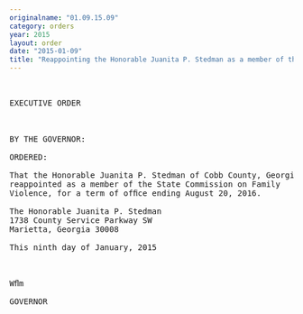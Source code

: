 ```yaml
---
originalname: "01.09.15.09"
category: orders
year: 2015
layout: order
date: "2015-01-09"
title: "Reappointing the Honorable Juanita P. Stedman as a member of the State Commission on Family Violence"
---
```

<pre>
 

EXECUTIVE ORDER

 

BY THE GOVERNOR:

ORDERED:

That the Honorable Juanita P. Stedman of Cobb County, Georgia, is
reappointed as a member of the State Commission on Family
Violence, for a term of ofﬁce ending August 20, 2016.

The Honorable Juanita P. Stedman
1738 County Service Parkway SW
Marietta, Georgia 30008

This ninth day of January, 2015

 

Wﬂm

GOVERNOR

 

 

</pre>
